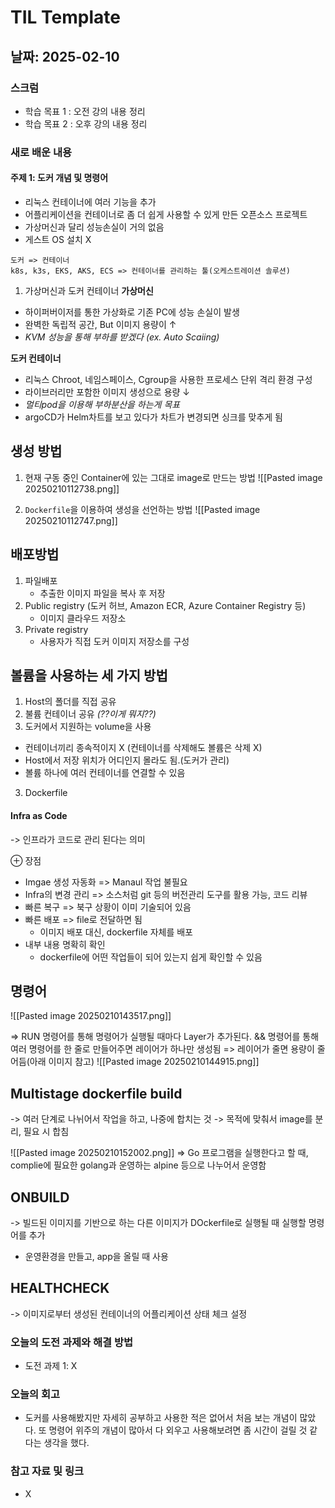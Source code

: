# TIL Template

## 날짜: 2025-02-10

### 스크럼
- 학습 목표 1 : 오전 강의 내용 정리
- 학습 목표 2 : 오후 강의 내용 정리

### 새로 배운 내용
#### 주제 1: 도커 개념 및 명령어
- 리눅스 컨테이너에 여러 기능을 추가
- 어플리케이션을 컨테이너로 좀 더 쉽게 사용할 수 있게 만든 오픈소스 프로젝트
- 가상머신과 달리 성능손실이 거의 없음
- 게스트 OS 설치 X
```
도커 => 컨테이너
k8s, k3s, EKS, AKS, ECS => 컨테이너를 관리하는 툴(오케스트레이션 솔루션)
```

1. 가상머신과 도커 컨테이너
**가상머신**
- 하이퍼버이저를 통한 가상화로 기존 PC에 성능 손실이 발생
- 완벽한 독립적 공간, But 이미지 용량이 ↑
- *KVM 성능을 통해 부하를 받겠다 (ex. Auto Scaiing)*

**도커 컨테이너**
- 리눅스  Chroot, 네임스페이스, Cgroup을 사용한 프로세스 단위 격리 환경 구성
- 라이브러리만 포함한 이미지 생성으로 용량 ↓
- *멀티pod을 이용해 부하분산을 하는게 목표*
- argoCD가 Helm차트를 보고 있다가 차트가 변경되면 싱크를 맞추게 됨

## 생성 방법
1. 현재 구동 중인 Container에 있는 그대로 image로 만드는 방법
![[Pasted image 20250210112738.png]]

2.  `Dockerfile`을 이용하여 생성을 선언하는 방법
![[Pasted image 20250210112747.png]]


## 배포방법
1. 파일배포
	- 추출한 이미지 파일을 복사 후 저장
2.  Public registry (도커 허브,  Amazon ECR, Azure Container Registry 등)
	- 이미지 클라우드 저장소
3. Private registry
	- 사용자가 직접 도커 이미지 저장소를 구성


## 볼륨을 사용하는 세 가지 방법
1. Host의 폴더를 직접 공유
2. 불륨 컨테이너 공유 *(??이게 뭐지??)*
3. 도커에서 지원하는 volume을 사용
- 컨테이너끼리 종속적이지 X (컨테이너를 삭제해도 볼륨은 삭제 X)
- Host에서 저장 위치가 어디인지 몰라도 됨.(도커가 관리)
- 볼륨 하나에 여러 컨테이너를 연결할 수 있음

3. Dockerfile
#### Infra as Code
-> 인프라가 코드로 관리 된다는 의미

⊕ 장점
- Imgae 생성 자동화 => Manaul 작업 불필요
- Infra의 변경 관리 => 소스처럼 git 등의 버전관리 도구를 활용 가능, 코드 리뷰
- 빠른 복구 => 북구 상황이 이미 기술되어 있음
- 빠른 배포 => file로 전달하면 됨
	- 이미지 배포 대신, dockerfile 자체를 배포
- 내부 내용 명확히 확인
	- dockerfile에 어떤 작업들이 되어 있는지 쉽게 확인할 수 있음

## 명령어

![[Pasted image 20250210143517.png]]

=> RUN 명령어를 통해 명령어가 실행될 때마다 Layer가 추가된다. && 명령어를 통해 여러 명령어를 한 줄로 만들어주면 레이어가 하나만 생성됨
=> 레이어가 줄면 용량이 줄어듬(아래 이미지 참고)
	![[Pasted image 20250210144915.png]]


## Multistage dockerfile build
-> 여러 단계로 나뉘어서 작업을 하고, 나중에 합치는 것
-> 목적에 맞춰서 image를 분리, 필요 시 합침

![[Pasted image 20250210152002.png]]
=> Go 프로그램을 실행한다고 할 때, complie에 필요한 golang과 운영하는 alpine 등으로 나누어서 운영함


## ONBUILD
-> 빌드된 이미지를 기반으로 하는 다른 이미지가 DOckerfile로 실행될 때 실행할 명령어를 추가
- 운영환경을 만들고, app을 올릴 때 사용

## HEALTHCHECK
-> 이미지로부터 생성된 컨테이너의 어플리케이션 상태 체크 설정


### 오늘의 도전 과제와 해결 방법
- 도전 과제 1: X

### 오늘의 회고
- 도커를 사용해봤지만 자세히 공부하고 사용한 적은 없어서 처음 보는 개념이 많았다. 또 명령어 위주의 개념이 많아서 다 외우고 사용해보려면 좀 시간이 걸릴 것 같다는 생각을 했다.

### 참고 자료 및 링크
- X
